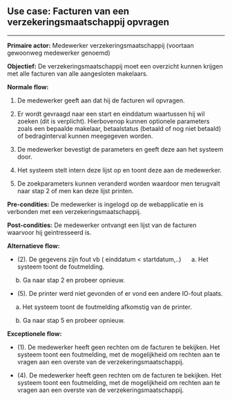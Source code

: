 ## Use case: Facturen van een verzekeringsmaatschappij opvragen
---

**Primaire actor:** Medewerker verzekeringsmaatschappij (voortaan gewoonweg medewerker genoemd)

**Objectief:** De verzekeringsmaatschappij moet een overzicht kunnen krijgen met alle facturen van alle aangesloten makelaars.

**Normale flow:**

1. De medewerker geeft aan dat hij de facturen wil opvragen.

2. Er wordt gevraagd naar een start en einddatum waartussen hij wil zoeken (dit is verplicht).
  Hierbovenop kunnen optionele parameters zoals een bepaalde makelaar, betaalstatus (betaald of nog niet betaald) of bedraginterval kunnen meegegeven worden.

3. De medewerker bevestigt de parameters en geeft deze aan het systeem door.

4. Het systeem stelt intern deze lijst op en toont deze aan de medewerker.

5. De zoekparameters kunnen veranderd worden waardoor men terugvalt naar stap 2 of men kan deze lijst printen.

**Pre-condities:** De medewerker is ingelogd op de webapplicatie en is verbonden met een verzekeringsmaatschappij.

**Post-condities:** De medewerker ontvangt een lijst van de facturen waarvoor hij geintresseerd is.

**Alternatieve flow:**
 
* (2). De gegevens zijn fout vb ( einddatum < startdatum,..)
&nbsp;&nbsp;&nbsp;&nbsp; a. Het systeem toont de foutmelding.
      
&nbsp;&nbsp;&nbsp;&nbsp; b. Ga naar stap 2 en probeer opnieuw.

* (5). De printer werd niet gevonden of er vond een andere IO-fout plaats.

&nbsp;&nbsp;&nbsp;&nbsp; a. Het systeem toont de foutmelding afkomstig van de printer.
      
&nbsp;&nbsp;&nbsp;&nbsp; b. Ga naar stap 5 en probeer opnieuw.

**Exceptionele flow:**

* (1). De medewerker heeft geen rechten om de facturen te bekijken.
     Het systeem toont een foutmelding, met de mogelijkheid om rechten aan te vragen aan een overste van de verzekeringsmaatschappij.

* (4). De medewerker heeft geen rechten om de facturen te bekijken.
     Het systeem toont een foutmelding, met de mogelijkheid om rechten aan te vragen aan een overste van de verzekeringsmaatschappij.

